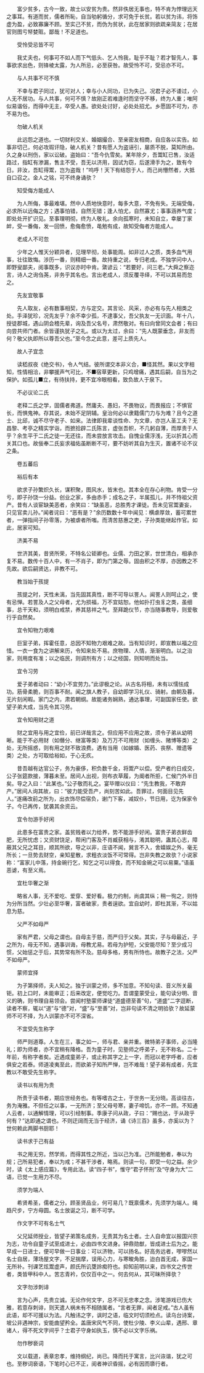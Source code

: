 <!-- { "loadSidebar": true } -->
　　富少贫多，古今一致，故士以安贫为贵。然非佚居无事也，特不肯为悖理远天之事耳。有道而贫，儒者所恥，自当劬躬循分，求可免于长贫。若以贫为讳，将饰虚为盈，必致寡廉不顾。至实己不贫，而伪为贫状，此在居家则欲疏亲简友；在居官则图亏帑婪赃。鄙哉！不足道也。

　　受怜受忌皆不可

　　我丈夫也，何事可不如人而下气低头、乞人怜我，耻乎不耻？若才智先人，事事欲求出色，则锋棱太露，为人所忌，必至获咎。故受怜不可，受忌亦不可。

　　与人共事不可不慎

　　不幸与君子同过，犹可对人；幸与小人同功，已为失己。况君子必不诿过，小人无不居功。与人共事，何可不慎？故刚正若难逢时而坚守不移，终为人重；唯阿似易谐俗，而得中无主，卒受人愚。欲处处讨好，必处处招尤。乡愿固不可为，亦不易为也。

　　勿破人机关

　　此远怨之道也。一切财利交关、婚姻撮合、至亲密友相商，自应各以实告。如事非切己，何必攻瑕讦隐，破人机关？昔有愿人为盗诬引，屡质不脱，莫知所由。久之身以刑伤，家以讼破。盗始曰：“吾今仇雪矣。某年除夕，吾鬻缸已售，汝适路过，指缸有渗漏，售主不受，吾无以济用，因试为窃，后遂滑手为之，致有今日。非汝，吾缸得鬻，岂为盗哉！”呜呼！天下有结怨于人，而己尚懵然者，大抵自口召之。金人之铭，可不终身诵欤？

　　知受侮方能成人

　　为人所侮，事最难堪。然中人质地快意时，每多大意，不免有失。无端受侮，必求所以远侮之方；遇事怕错，自然无错；逢人怕尤，自然寡尤；事事涵养气度；即处处开扩识见。至事理明彻，终为人敬礼。余向孤寒时，未知自立，幸屡丁家衅，受一番侮，发一回愤，愈侮愈愤，黾勉有成，故知受侮者方能成人。

　　老成人不可忽

　　少年之人惟天分颖异者，见理早彻，处事能周。如非过人之质，类多血气用事，壮往致悔。涉历一番，则精细一番。故持重之说，专归老成。不独学问中人，即野叟鄙夫，阅事既多，识议亦时中肯。綮谚云：“若要好，问三老。”大舜之察迩言，诗人之询刍荛，非务乎其名也。言出老成人，须反覆寻绎，不可以其易而忽之。

　　先友宜敬事

　　先人取友，必有数事相契，方与定交。其言论、风采，亦必有与先人相类之处。手泽犹珍，况先友乎？余不幸少孤，不逮事父，吾父执友一无识面。年十八，授徒郡城，遇山阴会稽先辈，询及吾父名号，肃然敬对。有曰向曾同文会者；有曰向尝共师门者。余皆谨执犹子之礼。或以为太过，余曰：“先人既蒙垂念，非友而何？敬父执即所以尊吾父也。”至今念之此意，差可上质先人。

　　故人子宜念

　　读嵇叔夜《绝交书》，令人气结。彼所谓交本非义合，■怪其然。果以文字相知，性情相洽，非攀援声气可比，不■宿草更新，只鸡增痛，遇其后嗣，自当为之保护。如孤儿■立，有待扶持，更不宜冷眼相看，致负故人于泉下。

　　不必议论二氏

　　老释二氏之学，固儒者弗道。然庸夫、愚妇，不畏物议，而畏报应；不惧官长，而惧鬼神。存其说，未始不足阴辅。皇治何必以隶籍儒门力与为难？且今之道士、比邱，诚不尽守老子、如来。法律即我辈谈性命、为文章，亦岂人圣工夫？无昌黎、考亭之精实学诣，而摭拾辟二氏陈言，虚张吾帜，不几躬自薄，而厚责于人乎？余生平于二氏之徒一无还往，而未尝放言攻击。自愧业儒浮浅，无以折其心而关其口也。故佞奉二氏妄求福佑虽断断不可，要不妨听其自为生灭，置诸不论不议之条。

　　卷五蕃后

　　裕后有本

　　欲求子孙繁炽久长，谋积聚，图风水，皆末也。其本全在存心利物。肯受一分亏，即子孙饶一分益。创业之家，多由赤手；成名之子，半属孤儿，并不恃祖父资产。昔有人谈宦缺美恶者，余笑曰：“缺虽恶，总胜秀才课徒。吾未见官鬻妻妄，只见官卖儿孙。”闻者诧曰：“恶有是？”余历数数十年中闻见：横虐厚敛，蓄可累世者，一弹指间子孙零落，为被虐者所嗤。而清苦慈惠之吏，子孙类能继起作官。如此，居家可知。

　　济美不易

　　世济其美，昔贤所荣，不特名公钜卿也。业儒、力田之家，世世清白，相承亦复不易。数传十百人中，有一不肖子，即为门第之辱。固由积之不厚，亦因教之不先故。欲后嗣贤达，非教不可。

　　教当始于孩提

　　孩提之时，天性未漓，当先固其真性，断不可导以詈人。闻詈人则呵止之，使有忌惮。若詈及人之父母者，尤为损福，万不宜姑恕。他如扑打虫豸之类，虽细事，总干天和，须明白戒禁，养其慈祥之气。至拜跪仪节，亦当随事教导，则爱敬行乎自然矣。

　　宜令知物力艰难

　　巨室子弟，挥霍任意，总因不知物力艰难之故。当有知识时，即宣教以福之应惜。一衣一食为之讲解来历，令知来处不易。庶物理、人情，渐渐明白。以之治家，则用度有准；以之临民，则调剂有方；以之经国，则知明而处当。

　　宜令习劳

　　爱子弟者动曰：“幼小不宜劳力。”此谬极之论。从古名将相，未有以懦怯成功。筋骨柔脆，则百事不耐。闻之旗人教子，自幼即学习礼仪、骑射。由朝及暮，无片刻闲暇。家门之内，肃若朝纲。故能诸务娴熟，通达事理，可副国家任使。欲望子弟大成，当先令其习劳。

　　宜令知用财之道

　　财之宜用与用之宜俭，前已详哉言之。但应用不应用之故，须令子弟从幼明晰。能于不必用财（如僭分、继富等类）及万万不可用财（如缠头、赌博等类）之处，无所摇惑，则有用之财不致浪费。遇有当用（如嫁婚、医药、丧祭、赠遗等类）之处，方可取给裕如，于心无疚。

　　昔吾越有达官公子，务为豪侈，积负数千金，将鬻产以偿。受产者约日成交，公子张筵款接，薄暮未至。居间人出视，则布衣草履，为阍者所拒，仁候门外半日矣。导之入曰：“此某也。”公子敬而礼之。宴毕赠以仪曰：“先生教我，不敢弃产。”居间人询其故，曰：“彼力能受吾产，尚刻苦如此。吾罪过，何面目见先人。”遂痛改前之所为，出衣饰尽偿宿负，谢门下客，减奴仆，节日用，讫为保家令子。今已再传，犹袭其余资云。

　　宜令勿游手好闲

　　此患多在富贵之家。盖贫贱者以力给养，势不能游手好闲。富贵子弟衣鲜齿肥，无所忧虑；又资财饶足，帮闲门客及不肖臧获相与，淆其聪明，蛊其心志，障蔽其父兄之耳目，顺其所欲，导之以非，庄语不闻，巽言不入，舍嬉娱之外，毫无所长；一旦势去财空，亲知星散，求粗衣淡饭不可常得。岂非失教之故欤？小说家称：“富家儿中落，持金碗行乞，知乞之可以得食，而不知金碗之可以易粟。”语虽恶谑，有至义焉。

　　宜杜华奢之渐

　　略省人事，无不爱吃、爱穿、爱好看。极力约制，尚虞其纵；稍一徇之，则恃为分所当然。少壮必至华奢，富者破家，贵者逞欲。宜自幼时，即杜其渐，不以姑息为慈。

　　父严不如母严

　　家有严君，父母之谓也。自母主于慈，而严归于父矣。其实，子与母最近，子之所为，母无不知，遇事训诲，母教尤易。若母为护短，父安能尽知？至少成习惯，父始惩之于后，其势常有所不及。慈母多格，男有所恃也。故教子之法，父严不如母严。

　　蒙师宜择

　　为子第择师，夫人知之。独于训蒙之师，多不加意。不知句读、音义所关最钜。初上口时，未能审正；后来改定，便觉吃力。吾谓童蒙受业，能句读分明、音义的确，则书理自易领会。尝闻村塾蒙师课徒“道盛德至善”句，“道盛”二字逗断，读者不察，辄以“道”与“德”对，“盛”与“至善”对，岂非句读不清之明验欤？故延蒙师不可不择，为人训蒙亦不可不深省。

　　不宜受先生称字

　　师严则道尊。人生在三，事之如一，师与君、亲并重。微特弟子事师，必当隆礼；即为师者，亦不宜稍有降格。吾为童子时，见塾师之呼弟子，无不称名。二十年前，有称字者矣。近遇成童弟子，或止称其字之上一字，而冠以老字呼者，应者俱安之若泰。师道凌夷至此，而欲弟子知所严惮，岂不难哉！望子弟有成者，先宜教以不敢受先生称字。

　　读书以有用为贵

　　所贵于读书者，期应世经务也。有等嗜古之士，于世务一无分晓。高谈往古，务为淹雅。不但任之以事，一无所济；至父母号寒，妻子啼饥，亦不一顾。不知通人云者，以通解情理，可以引经制事。季康子问从政，子曰：“赐也达，于从政乎何有？”达即通之谓也。不则迂阔而无当于经济，诵《诗三百》虽多，亦奚以为？世何赖此两脚书厨耶！

　　读书求于己有益

　　书之用无穷。然学焉，而得其性之所近，当以己为准。己所能勉者，奉以为规；己所易犯者，奉以为戒；不甚干涉者，略焉。则读一句，即受一句之益。余少时，读《太上感应篇》，专用此法。读“四子书”，惟守“君子怀刑”及“守身为大”二语，已觉一生用力不尽。

　　须学为端人

　　希贤希圣，儒者之分。顾圣贤品业，何可易几？既禀儒术，先须学为端人。绳趋尺步，宁方毋圆。名士放诞之习，断不可学。

　　作文字不可有名士气

　　父兄延师授业，皆望子弟策名成务，无责其为名士者。士人自命宜以报国兴宗为志，功令自童子试至成进士，必由四书文进身。钟鼎勋猷，皆成进士后为之。能早成一日进士，便可早做一日事业：可以济物，可以扬名。好高务远者，嘐嘐然以名士自居，薄场屋文字，不足揣摩，误用心力，与寒畯角胜，迨白首无成，家国一无所补。刊课艺炫鬻虚声，颜氏所讥﨎詅痴符也。抑知前明以来，四书文之传世者，类皆甲科中人。苦志青衿，仅仅百中之一。何去何从，其可昧所择欤？

　　文字勿涉刺诽

　　言为心声，先贵立诚。无论作何文字，总不可无忠孝之念。涉笔游戏已伤大雅，若意存刺诽，则天遣人祸未有不相随属者。“言者无罪，闻者足戒。”古人虽有此语，却不可援以为法。凡触讳之字，讽时之语，临文时切须检点。读乌台诗案，坡公非遇神宗，安能曲望矜全。盖唐宋风气不同，使杜少陵、李义山辈，遇邢、章诸人，得不死文字间乎？士君子守身如执玉，慎不必以文字乐祸。

　　勿作秽亵词

　　文以载道，表章忠孝，维持纲纪，尚已。降而托于寓言，比兴诙谐，犹之可也。至秽词亵语，下笔时心已不正，阅者神识昏摇，必有因而隳行者。

